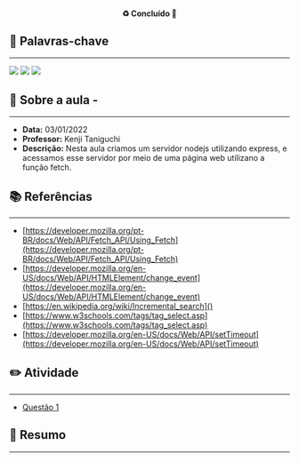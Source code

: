 <h4 align="center"> 
♻️ Concluído 🚀
</h4>

## 🔑 Palavras-chave
---

![](https://img.shields.io/static/v1?label&message=express&color=red)
![](https://img.shields.io/static/v1?label&message=fetch&color=blue)
![](https://img.shields.io/static/v1?label&message=nodeJS&color=orange)

## 📖 Sobre a aula - 
---

-  **Data:** 03/01/2022
-  **Professor:** Kenji Taniguchi
-  **Descrição:** Nesta aula criamos um servidor nodejs utilizando express, e acessamos esse servidor por meio de uma página web utilizano a função fetch.

## 📚 Referências
---

- [https://developer.mozilla.org/pt-BR/docs/Web/API/Fetch_API/Using_Fetch](https://developer.mozilla.org/pt-BR/docs/Web/API/Fetch_API/Using_Fetch)
- [https://developer.mozilla.org/en-US/docs/Web/API/HTMLElement/change_event](https://developer.mozilla.org/en-US/docs/Web/API/HTMLElement/change_event)
- [https://en.wikipedia.org/wiki/Incremental_search]()
- [https://www.w3schools.com/tags/tag_select.asp](https://www.w3schools.com/tags/tag_select.asp)
- [https://developer.mozilla.org/en-US/docs/Web/API/setTimeout](https://developer.mozilla.org/en-US/docs/Web/API/setTimeout)

## ✏️ Atividade
---

- [Questão 1](questoes/)

## 📒 Resumo
---


